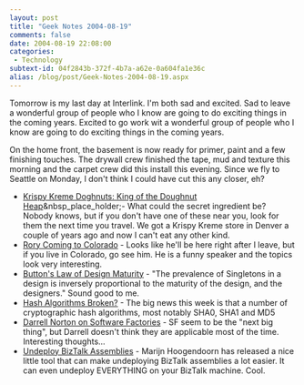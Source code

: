 ```yaml
---
layout: post
title: "Geek Notes 2004-08-19"
comments: false
date: 2004-08-19 22:08:00
categories:
 - Technology
subtext-id: 04f2843b-372f-4b7a-a62e-0a604fa1e36c
alias: /blog/post/Geek-Notes-2004-08-19.aspx
---
```



Tomorrow is my last day at Interlink. I'm both sad and excited. Sad to leave a wonderful group of people who I know are going to do exciting things in the coming years. Excited to go work wit a wonderful group of people who I know are going to do exciting things in the coming years.

On the home front, the basement is now ready for primer, paint and a few finishing touches. The drywall crew finished the tape, mud and texture this morning and the carpet crew did this install this evening. Since we fly to Seattle on Monday, I don't think I could have cut this any closer, eh?

  * [Krispy Kreme Doghnuts: King of the Doughnut Heap](http://www.craftygal.com/archives/301/stump301.htm)&nbsp_place_holder;- What could the secret ingredient be? Nobody knows, but if you don't have one of these near you, look for them the next time you travel. We got a Krispy Kreme store in Denver a couple of years ago and now I can't eat any other kind.
  * [Rory Coming to Colorado](http://neopoleon.com/blog/posts/7623.aspx) - Looks like he'll be here right after I leave, but if you live in Colorado, go see him. He is a funny speaker and the topics look very interesting.
  * [Button's Law of Design Maturity](http://dotnetjunkies.com/WebLog/oneagilecoder/archive/2004/08/17/22397.aspx) - "The prevalence of Singletons in a design is inversely proportional to the maturity of the design, and the designers." Sound good to me.
  * [Hash Algorithms Broken?](http://silverstr.ufies.org/blog/archives/000670.html) - The big news this week is that a number of cryptographic hash algorithms, most notably SHA0, SHA1 and MD5
  * [Darrell Norton on Software Factories](http://dotnetjunkies.com/WebLog/darrell.norton/archive/2004/08/17/22302.aspx) - SF seem to be the "next big thing", but Darrell doesn't think they are applicable most of the time. Interesting thoughts...
  * [Undeploy BizTalk Assemblies](http://martijnh.blogspot.com/2004/08/update-undeployassembly.html) - Marijn Hoogendoorn has released a nice little tool that can make undeploying BizTalk assemblies a lot easier. It can even undeploy EVERYTHING on your BizTalk machine. Cool.
